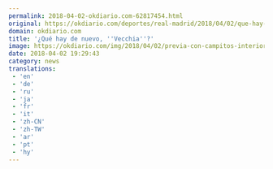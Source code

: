```yaml
---
permalink: 2018-04-02-okdiario.com-62817454.html
original: https://okdiario.com/deportes/real-madrid/2018/04/02/que-hay-nuevo-vecchia-2054874
domain: okdiario.com
title: '¿Qué hay de nuevo, ''Vecchia''?'
image: https://okdiario.com/img/2018/04/02/previa-con-campitos-interior.jpg
date: 2018-04-02 19:29:43
category: news
translations: 
 - 'en'
 - 'de'
 - 'ru'
 - 'ja'
 - 'fr'
 - 'it'
 - 'zh-CN'
 - 'zh-TW'
 - 'ar'
 - 'pt'
 - 'hy'
---
```


